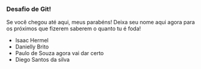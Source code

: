 ### Desafio de Git!

Se você chegou até aqui, meus parabéns! Deixa seu nome aqui agora para os próximos que fizerem saberem o quanto tu é foda!

- Isaac Hermel
- Danielly Brito
- Paulo de Souza agora vai dar certo
- Diego Santos da silva
